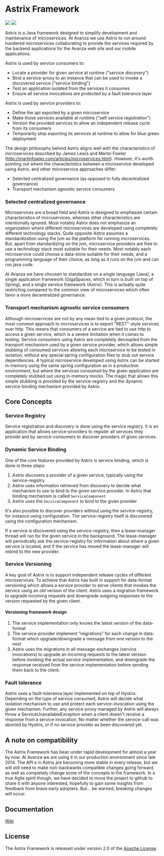 # Astrix Framework
[![][travis img]][travis]
[![][license img]][license]

Astrix is a Java framework designed to simplify development and maintenance of microservices. At Avanza we use Astrix to run around hundered microservices collaborating to provide the services required by the backend applications for the Avanza web site and our mobile applications.

Astrix is used by service consumers to:
* Locate a provider for given service at runtime ("service discovery")
* Bind a service-proxy to an instance that can be used to invoke a discovered service ("service binding")
* Test an application isolated from the services it consumes
* Ensure all service invocations are protected by a fault tolerance layer

Astrix is used by service providers to:
* Define the api exported by a given microservice
* Make those services available at runtime ("self service registration") 
* Version the provided services to allow an independent release cycle from its consumers
* Temporarily stop exporting its services at runtime to allow for blue green deployment 

The design philosophy behind Astrix aligns well with the characteristics of microservices described by James Lewis and Martin Fowler (http://martinfowler.com/articles/microservices.html). However, it's worth pointing out where the characteristics between a microservice developed using Astrix, and other microservice approaches differ:

* Selected centralized governance (as opposed to fully decentralized governance)
* Transport mechanism agnostic service consumers

### Selected centralized governance
Microservices are a broad field and Astrix is designed to emphasize certain characteristics of microservices, whereas other characteristics are intentionally ignored. Most notably Astrix does not emphasize an organization where different microservices are developed using completely different technology stacks. Quite opposite Astrix assumes a standardization using the jvm as the platform for running microservices. But, apart from standardizing on the jvm, microservice providers are free to use a technology stack most suitable for their needs. Most notably each microservice could choose a data-store suitable for their needs, and a programming language of their choice, as long as it runs on the jvm and can run java code.

At Avanza we have choosen to standardize on a single language (Java), a single application framework (GigaSpaces, which in turn is built on top of Spring), and a single service framework (Astrix). This is actually quite restricting compared to the common view of microservices which often favor a more decentralized governance.

### Transport mechanism agnostic service consumers
Although microservices are not by any mean tied to a given protocol, the most common approach to microservices is to export "REST"-style services over http. This means that consumers of a service are tied to use http to access a given service, which is a severe limitation when it comes to testing. Service consumers using Astrix are completely decoupled from the transport mechanism used by a given service provider, which allows simple stubbing of consumed services allowing each microservice to be tested in isolation, without any special spring configuration files to stub out service dependencies. A typical microservice developed using Astrix can be started in-memory using the same spring configuration as in a production environment, but where the services consumed by the given application are completely stubbed out using in-memory mocks. The magic that allows this simple stubbing is provided by the service-registry and the dynamic service-binding mechanism provided by Astrix.

## Core Concepts

### Service Registry
Service registration and discovery is done using the service registry. It is an application that allows service-providers to register all services they provide and by service-consumers to discover providers of given services.

### Dynamic Service Binding
One of the core features provided by Astrix is service binding, which is done in three steps:

1. Astrix discovers a provider of a given service, typically using the service-registry
2. Astrix uses information retrieved from discovery to decide what mechanism to use to bind to the given service provider. In Astrix that binding mechanism is called `ServiceComponent`
3. Astrix uses the `ServiceComponent` to bind to the given provider

It's also possible to discover providers without using the service-registry, for instance using configuration. The service-registry itself is discovered using the configuration mechanism.

If a service is discovered using the service-registry, then a lease-manager thread will run for the given service in the background. The lease-manager will periodically ask the service-registry for information about where a given service is located, and if the service has moved the lease-manager will rebind to the new provider.

### Service Versioning
A key goal of Astrix is to support independent release cycles of different microservices. To achieve that Astrix has built in support for data-format versioning which allows a service provider to serve clients that invokes the service using an old version of the client. Astrix uses a migration framework to upgrade incoming requests and downgrade outgoing responses to the version requested by the given client. 

#### Versioning framework design
1. The service implementation only knows the latest version of the data-format
2. The service-provider implement ”migrations” for each change in data-format which upgrade/downgrade a message from one version to the next
3. Astrix uses the migrations in all message-exchanges (service invocations) to upgrade an incoming requests to the latest version before invoking the actual service implementation, and downgrade the response received from the service implementation before sending them back to the client.

### Fault tolerance
Astrix uses a fault-tolerance layer implemented on top of Hystrix. Depending on the type of service consumed, Astrix will decide what isolation mechanism to use and protect each service-invocation using the given mechanism. Further, any service-proxy managed by Astrix will always throw a ServiceUnavailableException when a client doesn't receive a response from a service invocation. No matter whether the service-call was aborted by Hystrix, or if no service provider as been discovered yet.

## A note on compatibility
The Astrix Framework has bean under rapid development for almost a year by now. At Avanza we are using it in our production environment since late 2014. The API:s in Astrix are becoming more stable in every release, but we will still need to make non-backwards compatible changes going forward, as well as completely change some of the concepts in the framework. In a true Agile spirit though, we have decided to move the project to github to share it with anyone interested, hopefully to gain some insights from feedback from brave early adopters. But… be warned, breaking changes will occur.

## Documentation
[Wiki](https://github.com/AvanzaBank/astrix/wiki)

## License
The Astrix Framework is released under version 2.0 of the [Apache License](http://www.apache.org/licenses/LICENSE-2.0).


[travis]:https://travis-ci.org/AvanzaBank/astrix
[travis img]:https://api.travis-ci.org/AvanzaBank/astrix.svg

[license]:LICENSE
[license img]:https://img.shields.io/badge/License-Apache%202-blue.svg
